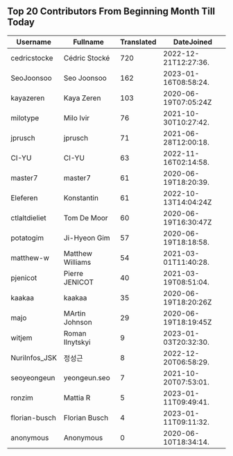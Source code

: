 ## Top 20 Contributors From Beginning Month Till Today ##
|Username|Fullname|Translated|DateJoined|
|--------|--------|----------|----------|
|cedricstocke|Cédric Stocké|720|2022-12-21T12:27:36.|
|SeoJoonsoo|Seo Joonsoo|162|2023-01-16T08:58:24.|
|kayazeren|Kaya Zeren|103|2020-06-19T07:05:24Z|
|milotype|Milo Ivir|76|2021-10-30T10:27:42.|
|jprusch|jprusch|71|2021-06-28T12:00:18.|
|CI-YU|CI-YU|63|2022-11-16T02:14:58.|
|master7|master7|61|2020-06-19T18:20:39.|
|Eleferen|Konstantin|61|2022-10-13T14:04:24Z|
|ctlaltdieliet|Tom De Moor|60|2020-06-19T16:30:47Z|
|potatogim|Ji-Hyeon Gim|57|2020-06-19T18:18:58.|
|matthew-w|Matthew Williams|54|2021-03-01T11:40:28.|
|pjenicot|Pierre JENICOT|40|2021-03-19T08:51:04.|
|kaakaa|kaakaa|35|2020-06-19T18:20:26Z|
|majo|MArtin Johnson|29|2020-06-19T18:19:45Z|
|witjem|Roman Ilnytskyi|9|2023-01-03T20:32:30.|
|NuriInfos_JSK|정성근|8|2022-12-20T06:58:29.|
|seoyeongeun|yeongeun.seo|7|2021-10-20T07:53:01.|
|ronzim|Mattia R|5|2023-01-11T09:49:41.|
|florian-busch|Florian Busch|4|2023-01-11T09:11:32.|
|anonymous|Anonymous|0|2020-06-10T18:34:14.|
